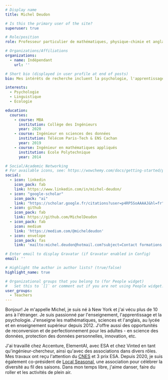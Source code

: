 ```yaml
---
# Display name
title: Michel Deudon

# Is this the primary user of the site?
superuser: true

# Role/position
role: Professeur particulier de mathématiques, physique-chimie et anglais

# Organizations/Affiliations
organizations:
  - name: Indépendant
    url: ''

# Short bio (displayed in user profile at end of posts)
bio: Mes intérêts de recherche incluent la psychologie, l'apprentissage des langues et l'écologie.

interests:
  - Psychologie
  - Linguistique
  - Ecologie

education:
  courses:
    - course: MBA
      institution: Collège des Ingénieurs
      year: 2020
    - course: Ingénieur en sciences des données
      institution: Télécom Paris-Tech & ENS Cachan
      year: 2019
    - course: Ingénieur en mathématiques appliqués
      institution: Ecole Polytechnique
      year: 2014

# Social/Academic Networking
# For available icons, see: https://wowchemy.com/docs/getting-started/page-builder/#icons
social:
  - icon: linkedin
    icon_pack: fab
    link: https://www.linkedin.com/in/michel-deudon/
  - icon: "google-scholar"
    icon_pack: "ai"
    link: "https://scholar.google.fr/citations?user=p4RP5SoAAAAJ&hl=fr"
  - icon: github
    icon_pack: fab
    link: https://github.com/MichelDeudon
  - icon_pack: fab
    icon: medium
    link: 'https://medium.com/@micheldeudon'
  - icon: envelope
    icon_pack: fas
    link: 'mailto:michel.deudon@hotmail.com?subject=Contact formations'

# Enter email to display Gravatar (if Gravatar enabled in Config)
email: ''

# Highlight the author in author lists? (true/false)
highlight_name: true

# Organizational groups that you belong to (for People widget)
#   Set this to `[]` or comment out if you are not using People widget.
user_groups:
  - Teachers
---
```


Bonjour! Je m'appelle Michel, je suis né à New York et j'ai vécu plus de 10 ans à l'étranger. Je suis passionné par l'enseignement, l'apprentissage et la psychologie. J'enseigne les mathématiques, sciences et l'anglais, au lycée et en enseignement supérieur depuis 2012. J'offre aussi des opportunités de reconversion et de perfectionnement pour les adultes - en science des données, protection des données personnelles, innovation, etc.

J'ai travaillé chez Accenture, ElementAI, avec ESA et chez Vinted en tant qu'ingénieur-chercheur, ainsi qu'avec des associations dans divers rôles. Mes travaux ont reçu l'attention du [CNES](https://spacegate.cnes.fr/fr/covid-19-venise-sans-les-bateaux) et 3 prix ESA. Depuis 2020, je suis également co-président de [Local Seasonal](https://www.local-seasonal.org/fr/), une association pour célébrer la diversité au fil des saisons. Dans mon temps libre, j'aime danser, faire du roller et les activités de plein air.